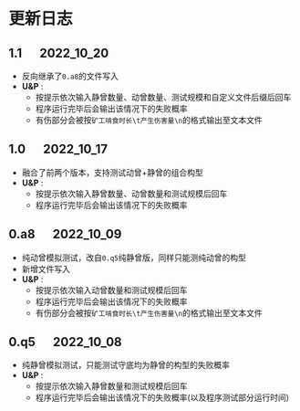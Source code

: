 # 更新日志

## 1.1 &emsp; 2022_10_20

* 反向继承了`0.a8`的文件写入
* **U&P** :
  * 按提示依次输入静曾数量、动曾数量、测试规模和自定义文件后缀后回车
  * 程序运行完毕后会输出该情况下的失败概率
  * 有伤部分会被按`矿工啃食时长\t产生伤害量\n`的格式输出至文本文件

## 1.0 &emsp; 2022_10_17

* 融合了前两个版本，支持测试动曾+静曾的组合构型
* **U&P** :
  * 按提示依次输入静曾数量、动曾数量和测试规模后回车
  * 程序运行完毕后会输出该情况下的失败概率

## 0.a8 &emsp; 2022_10_09

* 纯动曾模拟测试，改自`0.q5`纯静曾版，同样只能测纯动曾的构型
* 新增文件写入
* **U&P** :
  * 按提示依次输入动曾数量和测试规模后回车
  * 程序运行完毕后会输出该情况下的失败概率
  * 有伤部分会被按`矿工啃食时长\t产生伤害量\n`的格式输出至文本文件

## 0.q5 &emsp; 2022_10_08

* 纯静曾模拟测试，只能测试守底均为静曾的构型的失败概率
* **U&P** :
  * 按提示依次输入静曾数量和测试规模后回车
  * 程序运行完毕后会输出该情况下的失败概率(以及程序测试部分运行时间)
